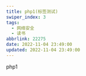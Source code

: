 ```yaml
---
title: php1(标签测试)
swiper_index: 3
tags:
  - 网络安全
  - 读书
abbrlink: 22275
date: 2022-11-04 23:49:00
updated: 2022-11-04 23:49:00
---
```


php1